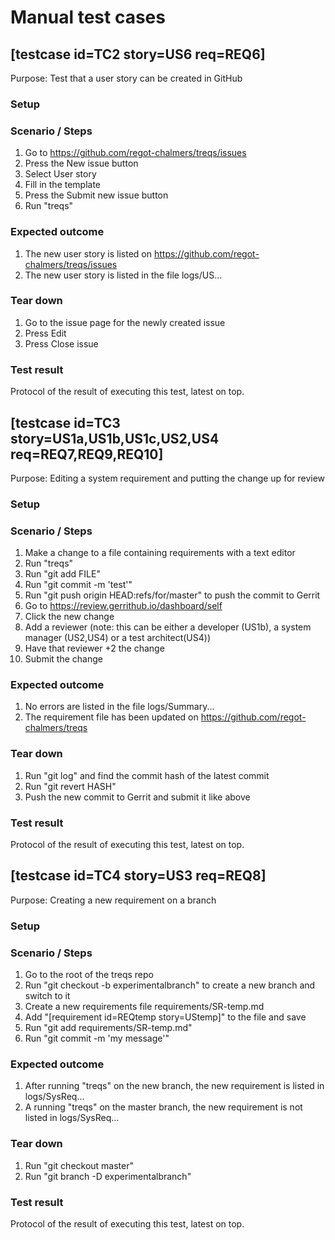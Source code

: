 # Manual test cases 

## [testcase id=TC2 story=US6 req=REQ6]

Purpose: Test that a user story can be created in GitHub

### Setup


### Scenario / Steps

1. Go to https://github.com/regot-chalmers/treqs/issues
2. Press the New issue button
3. Select User story
4. Fill in the template
5. Press the Submit new issue button
6. Run "treqs"

### Expected outcome

1. The new user story is listed on https://github.com/regot-chalmers/treqs/issues
2. The new user story is listed in the file logs/US...

### Tear down

1. Go to the issue page for the newly created issue
2. Press Edit
3. Press Close issue

### Test result

Protocol of the result of executing this test, latest on top.



## [testcase id=TC3 story=US1a,US1b,US1c,US2,US4 req=REQ7,REQ9,REQ10]

Purpose: Editing a system requirement and putting the change up for review

### Setup


### Scenario / Steps

1. Make a change to a file containing requirements with a text editor
2. Run "treqs" 
3. Run "git add FILE"
4. Run "git commit -m 'test'"
5. Run "git push origin HEAD:refs/for/master" to push the commit to Gerrit
6. Go to https://review.gerrithub.io/dashboard/self
7. Click the new change
8. Add a reviewer (note: this can be either a developer (US1b), a system manager (US2,US4) or a test architect(US4))
9. Have that reviewer +2 the change
10. Submit the change

### Expected outcome

1. No errors are listed in the file logs/Summary...
2. The requirement file has been updated on https://github.com/regot-chalmers/treqs

### Tear down

1. Run "git log" and find the commit hash of the latest commit
2. Run "git revert HASH"
3. Push the new commit to Gerrit and submit it like above 

### Test result

Protocol of the result of executing this test, latest on top.



## [testcase id=TC4 story=US3 req=REQ8]

Purpose: Creating a new requirement on a branch

### Setup


### Scenario / Steps

1. Go to the root of the treqs repo
2. Run "git checkout -b experimentalbranch" to create a new branch and switch to it 
3. Create a new requirements file requirements/SR-temp.md
4. Add "[requirement id=REQtemp story=UStemp]" to the file and save
5. Run "git add requirements/SR-temp.md"
6. Run "git commit -m 'my message'"

### Expected outcome

1. After running "treqs" on the new branch, the new requirement is listed in logs/SysReq...
2. A running "treqs" on the master branch, the new requirement is not listed in logs/SysReq...

### Tear down

1. Run "git checkout master"
2. Run "git branch -D experimentalbranch"

### Test result

Protocol of the result of executing this test, latest on top.

